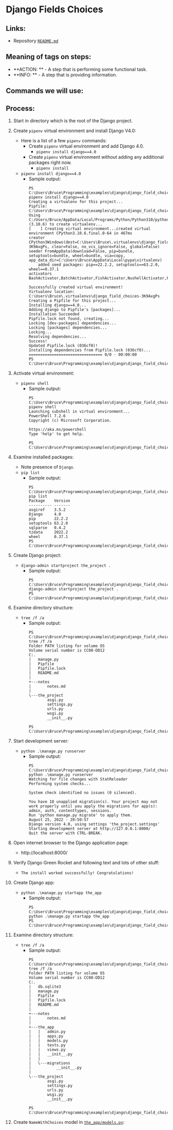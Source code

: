 # Django Fields Choices

## Links:
* Repository [`README.md`](../../../README.md)

## Meaning of tags on steps:
* **ACTION: **  - A step that is performing some functional task.
* **INFO: **    - A step that is providing information.

## Commands we will use:

## Process:

1. Start in directory which is the root of the Django project.

1. Create `pipenv` virtual environment and install Django V4.0:
    * Here is a list of a few `pipenv` commands:
        * Create `pipenv` virtual environment and add Django 4.0.
            * `pipenv install django==4.0`
        * Create `pipenv` virtual environment without adding any additional packages right now.
            * `pipenv install`
    * `pipenv install django==4.0`
        * Sample output:
            ```
            PS C:\Users\Bruce\Programming\examples\django\django_field_choices> pipenv install django==4.0
            Creating a virtualenv for this project...
            Pipfile: C:\Users\Bruce\Programming\examples\django\django_field_choices\Pipfile
            Using C:/Users/Bruce/AppData/Local/Programs/Python/Python310/python.exe (3.10.6) to create virtualenv...
            [    ] Creating virtual environment...created virtual environment CPython3.10.6.final.0-64 in 467ms
            creator CPython3Windows(dest=C:\Users\Bruce\.virtualenvs\django_field_choices-3K9AxgPs, clear=False, no_vcs_ignore=False, global=False)
            seeder FromAppData(download=False, pip=bundle, setuptools=bundle, wheel=bundle, via=copy, app_data_dir=C:\Users\Bruce\AppData\Local\pypa\virtualenv)
                added seed packages: pip==22.2.2, setuptools==63.2.0, wheel==0.37.1
            activators BashActivator,BatchActivator,FishActivator,NushellActivator,PowerShellActivator,PythonActivator

            Successfully created virtual environment!
            Virtualenv location: C:\Users\Bruce\.virtualenvs\django_field_choices-3K9AxgPs
            Creating a Pipfile for this project...
            Installing django==4.0...
            Adding django to Pipfile's [packages]...
            Installation Succeeded
            Pipfile.lock not found, creating...
            Locking [dev-packages] dependencies...
            Locking [packages] dependencies...
            Locking...
            Resolving dependencies...
            Success!
            Updated Pipfile.lock (036cf0)!
            Installing dependencies from Pipfile.lock (036cf0)...
            ================================ 0/0 - 00:00:00
            PS C:\Users\Bruce\Programming\examples\django\django_field_choices>
            ```

1. Activate virtual environment:
    * `pipenv shell`
        * Sample output:
            ```
            PS C:\Users\Bruce\Programming\examples\django\django_field_choices> pipenv shell
            Launching subshell in virtual environment...
            PowerShell 7.2.6
            Copyright (c) Microsoft Corporation.

            https://aka.ms/powershell
            Type 'help' to get help.

            PS C:\Users\Bruce\Programming\examples\django\django_field_choices>
            ```

1. Examine installed packages:
    * Note presence of `Django`.
    * `pip list`
        * Sample output:
            ```
            PS C:\Users\Bruce\Programming\examples\django\django_field_choices> pip list
            Package    Version
            ---------- -------
            asgiref    3.5.2
            Django     4.0
            pip        22.2.2
            setuptools 63.2.0
            sqlparse   0.4.2
            tzdata     2022.2
            wheel      0.37.1
            PS C:\Users\Bruce\Programming\examples\django\django_field_choices>
            ```

1. Create Django project:
    * `django-admin startproject the_project .`
        * Sample output:
            ```
            PS C:\Users\Bruce\Programming\examples\django\django_field_choices> django-admin startproject the_project .
            PS C:\Users\Bruce\Programming\examples\django\django_field_choices>
            ```

1. Examine directory structure:
    * `tree /f /a`
        * Sample output:
            ```
            PS C:\Users\Bruce\Programming\examples\django\django_field_choices> tree /f /a
            Folder PATH listing for volume OS
            Volume serial number is CC00-DD12
            C:.
            |   manage.py
            |   Pipfile
            |   Pipfile.lock
            |   README.md
            |
            +---notes
            |       notes.md
            |
            \---the_project
                    asgi.py
                    settings.py
                    urls.py
                    wsgi.py
                    __init__.py

            PS C:\Users\Bruce\Programming\examples\django\django_field_choices>
            ```

1. Start development server:
    * `python .\manage.py runserver`
        * Sample output:
            ```
            PS C:\Users\Bruce\Programming\examples\django\django_field_choices> python .\manage.py runserver
            Watching for file changes with StatReloader
            Performing system checks...

            System check identified no issues (0 silenced).

            You have 18 unapplied migration(s). Your project may not work properly until you apply the migrations for app(s): admin, auth, contenttypes, sessions.
            Run 'python manage.py migrate' to apply them.
            August 25, 2022 - 20:50:57
            Django version 4.0, using settings 'the_project.settings'
            Starting development server at http://127.0.0.1:8000/
            Quit the server with CTRL-BREAK.
            ```

1. Open internet browser to the Django application page:
    * http://localhost:8000/

1. Verify Django Green Rocket and following text and lots of other stuff:
    * `The install worked successfully! Congratulations!`

1. Create Django app:
    * `python .\manage.py startapp the_app`
        * Sample output:
            ```
            PS C:\Users\Bruce\Programming\examples\django\django_field_choices> python .\manage.py startapp the_app
            PS C:\Users\Bruce\Programming\examples\django\django_field_choices>
            ```

1. Examine directory structure:
    * `tree /f /a`
        * Sample output:
            ```
            PS C:\Users\Bruce\Programming\examples\django\django_field_choices> tree /f /a
            Folder PATH listing for volume OS
            Volume serial number is CC00-DD12
            C:.
            |   db.sqlite3
            |   manage.py
            |   Pipfile
            |   Pipfile.lock
            |   README.md
            |
            +---notes
            |       notes.md
            |
            +---the_app
            |   |   admin.py
            |   |   apps.py
            |   |   models.py
            |   |   tests.py
            |   |   views.py
            |   |   __init__.py
            |   |
            |   \---migrations
            |           __init__.py
            |
            \---the_project
                    asgi.py
                    settings.py
                    urls.py
                    wsgi.py
                    __init__.py

            PS C:\Users\Bruce\Programming\examples\django\django_field_choices>
            ```

1. Create `NameWithChoices` model in [`the_app/models.py`](../the_app/models.py):
